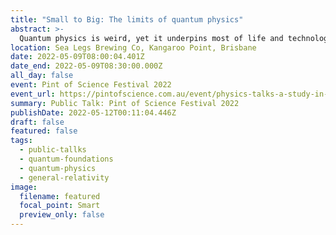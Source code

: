 ```yaml
---
title: "Small to Big: The limits of quantum physics"
abstract: >-
  Quantum physics is weird, yet it underpins most of life and technology on Earth. How do we get to the familiar world we can see and touch from the world of quarks and atoms? Perhaps we can learn something from Einstein’s humble formula: E=mc^2.
location: Sea Legs Brewing Co, Kangaroo Point, Brisbane
date: 2022-05-09T08:00:04.401Z
date_end: 2022-05-09T08:30:00.000Z
all_day: false
event: Pint of Science Festival 2022
event_url: https://pintofscience.com.au/event/physics-talks-a-study-in-uncertainty
summary: Public Talk: Pint of Science Festival 2022
publishDate: 2022-05-12T00:11:04.446Z
draft: false
featured: false
tags:
  - public-tallks
  - quantum-foundations
  - quantum-physics
  - general-relativity
image:
  filename: featured
  focal_point: Smart
  preview_only: false
---
```

